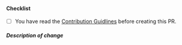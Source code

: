<!--
Thank you for your pull request. Please review the below requirements.
-->

#### Checklist

<!-- Remove items that do not apply. For completed items, change [ ] to [x]. -->

- [ ] You have read the [Contribution Guidlines](https://github.com/LoginRadius/docs/blob/main/CONTRIBUTING.MD) before creating this PR.

##### Description of change

<!-- In case of a bug please provide a short description of what is changed and add link of the relevant issue after this comment-->